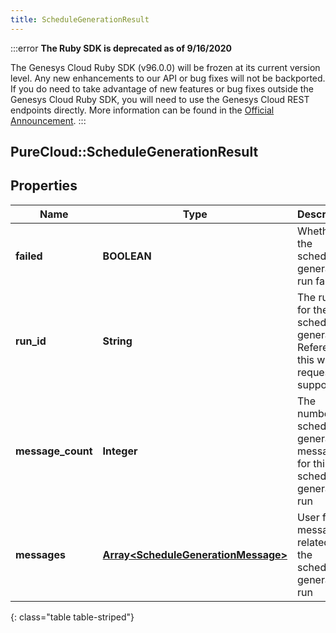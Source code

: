 ```yaml
---
title: ScheduleGenerationResult
---
```


:::error
**The Ruby SDK is deprecated as of 9/16/2020**

The Genesys Cloud Ruby SDK (v96.0.0) will be frozen at its current version level. Any new enhancements to our API or bug fixes will not be backported. If you do need to take advantage of new features or bug fixes outside the Genesys Cloud Ruby SDK, you will need to use the Genesys Cloud REST endpoints directly. More information can be found in the [Official Announcement](https://developer.mypurecloud.com/forum/t/announcement-genesys-cloud-ruby-sdk-end-of-life/8850).
:::


## PureCloud::ScheduleGenerationResult

## Properties

|Name | Type | Description | Notes|
|------------ | ------------- | ------------- | -------------|
| **failed** | **BOOLEAN** | Whether the schedule generation run failed | [optional] |
| **run_id** | **String** | The run ID for the schedule generation. Reference this when requesting support | [optional] |
| **message_count** | **Integer** | The number of schedule generation messages for this schedule generation run | [optional] |
| **messages** | [**Array&lt;ScheduleGenerationMessage&gt;**](ScheduleGenerationMessage.html) | User facing messages related to the schedule generation run | [optional] |
{: class="table table-striped"}



